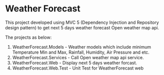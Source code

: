 # Weather Forecast
This project developed using MVC 5 (Dependency Injection and Repository design pattern) to get next 5 days weather forecast Open weather map api.

The projects as below:

1. WeatherForecast.Models - Weather models which include minimum Temperature Min and Max, Rainfall, Humidity, Air Pressure and etc.
2. WeatherForecast.Services - Call Open weather map api service.
3. WeatherForecast.Web - Display next 5 days weather forcast.
4. WeatherForecast.Web.Test - Unit Test for WeatherForecast web 
